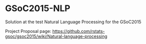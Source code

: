 # GSoC2015-NLP
Solution at the test Natural Language Processing for the GSoC2015

Project Proposal page: https://github.com/rstats-gsoc/gsoc2015/wiki/Natural-language-processing

